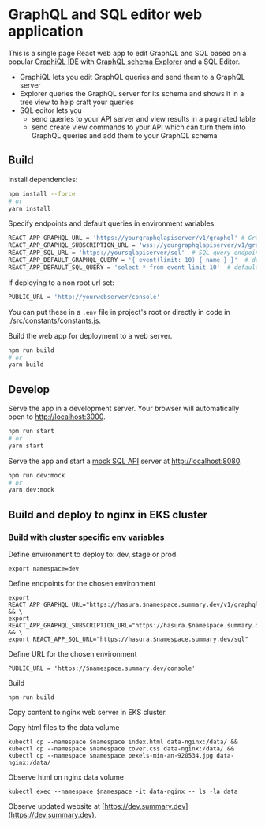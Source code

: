 # GraphQL and SQL editor web application

This is a single page React web app to edit GraphQL and SQL based on a
popular [GraphiQL IDE](https://github.com/graphql/graphiql) with
[GraphQL schema Explorer](https://github.com/OneGraph/graphiql-explorer)
and a SQL Editor.

- GraphiQL lets you edit GraphQL queries and send them to a GraphQL
  server
- Explorer queries the GraphQL server for its schema and shows it in a
  tree view to help craft your queries
- SQL editor lets you 
  - send queries to your API server and view results in a paginated
    table
  - send create view commands to your API which can turn them into
    GraphQL queries and add them to your GraphQL schema
    
## Build

Install dependencies:

```bash
npm install --force
# or
yarn install
```

Specify endpoints and default queries in environment variables:
```bash
REACT_APP_GRAPHQL_URL = 'https://yourgraphqlapiserver/v1/graphql' # GraphQL server endpoint
REACT_APP_GRAPHQL_SUBSCRIPTION_URL = 'wss://yourgraphqlapiserver/v1/graphql' # GraphQL server websocket endpoint
REACT_APP_SQL_URL = 'https://yoursqlapiserver/sql'  # SQL query endpoint url
REACT_APP_DEFAULT_GRAPHQL_QUERY = '{ event(limit: 10) { name } }'  # default query for the GraphQL editor
REACT_APP_DEFAULT_SQL_QUERY = 'select * from event limit 10'  # default query for the SQL editor
```

If deploying to a non root url set:
```bash
PUBLIC_URL = 'http://yourwebserver/console'
```

You can put these in a `.env` file in project's root or directly in
code in [./src/constants/constants.js](./src/constants/constants.js).

Build the web app for deployment to a web server.
```bash
npm run build
# or
yarn build
```

## Develop

Serve the app in a development server. Your browser will automatically
open to [http://localhost:3000](http://localhost:3000).
```bash
npm run start
# or
yarn start
```

Serve the app and start a [mock SQL API](./mock) server at
[http://localhost:8080](http://localhost:8080).
```bash
npm run dev:mock
# or
yarn dev:mock
```

## Build and deploy to nginx in EKS cluster

### Build with cluster specific env variables
 
Define environment to deploy to: dev, stage or prod.
```shell
export namespace=dev
```

Define endpoints for the chosen environment 
```shell
export REACT_APP_GRAPHQL_URL="https://hasura.$namespace.summary.dev/v1/graphql" && \
export REACT_APP_GRAPHQL_SUBSCRIPTION_URL="https://hasura.$namespace.summary.dev/v1/graphql" && \
export REACT_APP_SQL_URL="https://hasura.$namespace.summary.dev/sql"
```

Define URL for the chosen environment 
```shell
PUBLIC_URL = 'https://$namespace.summary.dev/console'
```

Build 
```shell
npm run build
```

Copy content to nginx web server in EKS cluster.

Copy html files to the data volume 
```shell 
kubectl cp --namespace $namespace index.html data-nginx:/data/ && kubectl cp --namespace $namespace cover.css data-nginx:/data/ && kubectl cp --namespace $namespace pexels-min-an-920534.jpg data-nginx:/data/
```

Observe html on nginx data volume
```shell
kubectl exec --namespace $namespace -it data-nginx -- ls -la data
```

Observe updated website at
[https://dev.summary.dev](https://dev.summary.dev).
